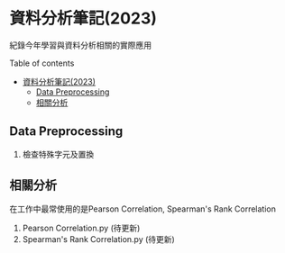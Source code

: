 # 資料分析筆記(2023)

紀錄今年學習與資料分析相關的實際應用

Table of contents

- [資料分析筆記(2023)](#資料分析筆記2023)
  - [Data Preprocessing](#data-preprocessing)
  - [相關分析](#相關分析)

## Data Preprocessing

1. 檢查特殊字元及置換

## 相關分析

在工作中最常使用的是Pearson Correlation, Spearman's Rank Correlation

1. Pearson Correlation.py (待更新)
2. Spearman's Rank Correlation.py (待更新)
